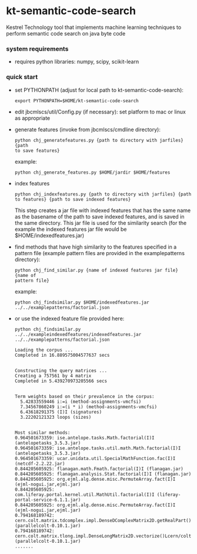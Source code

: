 # kt-semantic-code-search
Kestrel Technology tool that implements machine learning techniques to
perform semantic code search on java byte code

### system requirements

- requires python libraries: numpy, scipy, scikit-learn

### quick start

- set PYTHONPATH  (adjust for local path to kt-semantic-code-search):
  ```
  export PYTHONPATH=$HOME/kt-semantic-code-search
  ```

- edit jbcmlscs/util/Config.py (if necessary):
  set platform to mac or linux as appropriate

- generate features (invoke from jbcmlscs/cmdline directory):
  ```
  python chj_generatefeatures.py {path to directory with jarfiles} {path
  to save features}
  ```
  example:
  ```
  python chj_generate_features.py $HOME/jardir $HOME/features
  ```
 
- index features
  ```
  python chj_indexfeatures.py {path to directory with jarfiles} {path
  to features} {path to save indexed features}
  ```
  This step creates a jar file with indexed features that has the same
  name as the basename of the path to save indexed features, and is
  saved in the same directory. This jar file is used for the
  similarity search (for the example the indexed features jar file
  would be $HOME/indexedfeatures.jar)

- find methods that have high similarity to the features specified in
  a pattern file (example pattern files are provided in the examplepatterns
  directory):
  ```
  python chj_find_similar.py {name of indexed features jar file} {name of
  pattern file}
  ```
  example:
  ```
  python chj_findsimilar.py $HOME/indexedfeatures.jar ../../examplepatterns/factorial.json
  ```

- or use the indexed feature file provided here:
  ```
  python chj_findsimilar.py ../../exampleindexedfeatures/indexedfeatures.jar ../../examplepatterns/factorial.json

  Loading the corpus ...
  Completed in 16.889575004577637 secs


  Constructing the query matrices ...
  Creating a 757561 by 4 matrix
  Completed in 5.439270973205566 secs


  Term weights based on their prevalence in the corpus:
    5.42833559446 i:=i (method-assignments-vmcfsi)
    7.34567860249 i:=(i * i) (method-assignments-vmcfsi)
    6.43618291375 (I)I (signatures)
    3.22202121323 loops (sizes)


  Most similar methods:
  0.964501673359: ise.antelope.tasks.Math.factorial(I)I (antelopetasks_3.5.3.jar)
  0.964501673359: ise.antelope.tasks.util.math.Math.factorial(I)I (antelopetasks_3.5.3.jar)
  0.964501673359: ucar.unidata.util.SpecialMathFunction.fac(I)I (netcdf-2.2.22.jar)
  0.844205605925: flanagan.math.Fmath.factorial(I)I (flanagan.jar)
  0.844205605925: flanagan.analysis.Stat.factorial(I)I (flanagan.jar)
  0.844205605925: org.ejml.alg.dense.misc.PermuteArray.fact(I)I (ejml-nogui.jar,ejml.jar)
  0.844205605925: com.liferay.portal.kernel.util.MathUtil.factorial(I)I (liferay-portal-service-6.1.1.jar)
  0.844205605925: org.ejml.alg.dense.misc.PermuteArray.fact(I)I (ejml-nogui.jar,ejml.jar)
  0.794168189742: cern.colt.matrix.tdcomplex.impl.DenseDComplexMatrix2D.getRealPart()Lcern/colt/matrix/tdouble/DoubleMatrix2D; (parallelcolt-0.10.1.jar)
  0.794168189742: cern.colt.matrix.tlong.impl.DenseLongMatrix2D.vectorize()Lcern/colt/matrix/tlong/LongMatrix1D; (parallelcolt-0.10.1.jar)
  .......
  ```

